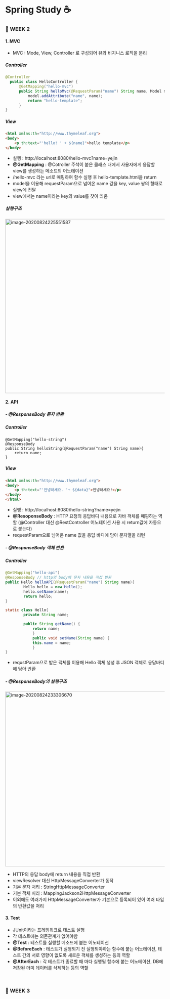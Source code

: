 # Spring Study ☕️

### 📕 WEEK 2

#### 1. MVC

- MVC : Mode, View, Controller 로 구성되어 뷰와 비지니스 로직을 분리

##### Controller

```java
@Controller
  public class HelloController {
      @GetMapping("hello-mvc")
      public String helloMvc(@RequestParam("name") String name, Model model) {
          model.addAttribute("name", name);
          return "hello-template";
      }
}
```

##### View

```html
<html xmlns:th="http://www.thymeleaf.org">
<body>
	<p th:text="'hello! ' + ${name}">hello template</p>
</body>
```

- 실행 : http://localhost:8080/hello-mvc?name=yejin
- **@GetMapping** : @Cotroller 주석이 붙은 클래스 내에서 사용자에게 응답할 view를 생성하는 메소드의 어노테이션
- /hello-mvc 라는 url로 매핑하여 함수 실행 후 hello-template.html을 return
- model을 이용해 requestParam으로 넘어온 name 값을 key, value 쌍의 형태로 view에 전달
- view에서는 name이라는 key의 value를 찾아 띄움

##### 실행구조

<img width="551" alt="image-20200824225551587" src="https://user-images.githubusercontent.com/37479631/91061158-cdade600-e666-11ea-8789-d905f294fce6.png">


#### 2. API

##### - @ResponseBody 문자 반환

##### Controller

```
@GetMapping("hello-string")
@ResponseBody
public String helloString(@RequestParam("name") String name){
	return name;
}
```

##### View

```html
<html xmlns:th="http://www.thymeleaf.org">
<body>
	<p th:text="'안녕하세요. '+ ${data}">안녕하세요!</p>
</body>
</html>
```

- 실행 : http://localhost:8080/hello-string?name=yejin
- **@ResoponseBody** : HTTP 요청의 응답바디 내용으로 자바 객체를 매핑하는 역할 (@Controller 대신 @RestController 어노테이션 사용 시 return값에 자동으로 붙는다)
- requestParam으로 넘어온 name 값을 응답 바디에 담아 문자열을 리턴


##### - @ResponseBody 객체 반환

##### Controller

```java
@GetMapping("hello-api")
@ResponseBody // http의 body에 문자 내용을 직접 반환
public Hello helloAPI(@RequestParam("name") String name){
		Hello hello = new Hello();
		hello.setName(name);
		return hello;
}

static class Hello{
		private String name;

  		public String getName() {
            return name;
			}
			public void setName(String name) {
            this.name = name;
			}
}
```

- requstParam으로 받은 객체를 이용해 Hello 객체 생성 후 JSON 객체로 응답바디에 담아 반환


##### - @ResponseBody의 실행구조

<img width="553" alt="image-20200824233306670" src="https://user-images.githubusercontent.com/37479631/91061197-d999a800-e666-11ea-8f27-7372ac309716.png">


- HTTP의 응답 body에 return 내용을 직접 반환
- viewResolver 대신 HttpMessageConverter가 동작
- 기본 문자 처리 : StringHttpMessageConverter
- 기본 객체 처리 : MappingJackson2HttpMessageConverter
- 이외에도 여러가지 HttpMessageConverter가 기본으로 등록되어 있어 여러 타입의 반환값을 처리


#### 3. Test

- JUnit이라는 프레임워크로 테스트 실행
- 각 테스트에는 의존관계가 없어야함
- **@Test** : 테스트를 실행할 메소드에 붙는 어노테이션
- **@BeforeEach** : 테스트가 실행되기 전 실행되야하는 함수에 붙는 어노테이션, 테스트 간의 서로 영향이 없도록 새로운 객체를 생성하는 등의 역할
- **@AfterEach** : 각 테스트가 종료할 때 마다 실행될 함수에 붙는 어노테이션, DB에 저장된 더미 데이터를 삭제하는 등의 역할

<br>

### 📗 WEEK 3
